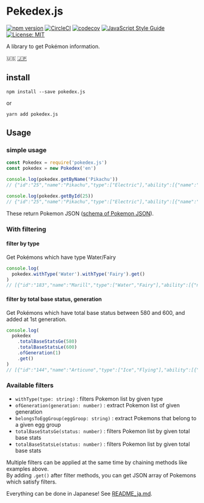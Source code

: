 # Pekedex.js

[![npm version](https://badge.fury.io/js/pokedex.js.svg)](https://badge.fury.io/js/pokedex.js)
[![CircleCI](https://circleci.com/gh/ytakahashi/pokedex.js.svg?style=shield&circle-token=7cf6f0c8b57b6a06542156647c3e2b9af3cae77e)](https://circleci.com/gh/ytakahashi/pokedex.js)
[![codecov](https://codecov.io/gh/ytakahashi/pokedex.js/branch/master/graph/badge.svg)](https://codecov.io/gh/ytakahashi/pokedex.js)
[![JavaScript Style Guide](https://img.shields.io/badge/code_style-standard-brightgreen.svg)](https://standardjs.com)
[![License: MIT](https://img.shields.io/badge/License-MIT-yellow.svg)](https://opensource.org/licenses/MIT)

A library to get Pokémon information.

:us: [:jp:](./README_ja.md)

## install

```shell
npm install --save pokedex.js
```

or

```shell
yarn add pokedex.js
```

## Usage

### simple usage

```node.js
const Pokedex = require('pokedex.js')
const pokedex = new Pokedex('en')

console.log(pokedex.getByName('Pikachu'))
// {"id":"25","name":"Pikachu","type":["Electric"],"ability":[{"name":"Static","hidden":false},{"name":"Lightning Rod","hidden":true}],"eggGroup":["Field","Fairy"],"baseStats":{"H":"35","A":"55","B":"40","C":"50","D":"50","S":"90"},"generation":1}

console.log(pokedex.getById(25))
// {"id":"25","name":"Pikachu","type":["Electric"],"ability":[{"name":"Static","hidden":false},{"name":"Lightning Rod","hidden":true}],"eggGroup":["Field","Fairy"],"baseStats":{"H":"35","A":"55","B":"40","C":"50","D":"50","S":"90"},"generation":1}

```

These return Pokemon JSON ([schema of Pokemon JSON](./src/resources/schema.json)).

### With filtering

#### filter by type

Get Pokémons which have type Water/Fairy

```node.js
console.log(
  pokedex.withType('Water').withType('Fairy').get()
)
// [{"id":"183","name":"Marill","type":["Water","Fairy"],"ability":[{"name":"Thick Fat","hidden":false},{"name":"Huge Power","hidden":false},{"name":"Sap Sipper","hidden":true}],"eggGroup":["Water1","Fairy"],"baseStats":{"H":"70","A":"20","B":"50","C":"20","D":"50","S":"40"},"generation":2},{"id":"184","name":"Azumarill","type":["Water","Fairy"],"ability":[{"name":"Thick Fat","hidden":false},{"name":"Huge Power","hidden":false},{"name":"Sap Sipper","hidden":true}],"eggGroup":["Water1","Fairy"],"baseStats":{"H":"100","A":"50","B":"80","C":"60","D":"80","S":"50"},"generation":2},{"id":"730","name":"Primarina","type":["Water","Fairy"],"ability":[{"name":"Torrent","hidden":false},{"name":"Liquid Voice","hidden":true}],"eggGroup":["Water1","Field"],"baseStats":{"H":"80","A":"74","B":"74","C":"126","D":"116","S":"60"},"generation":7},{"id":"788","name":"Tapu Fini","type":["Water","Fairy"],"ability":[{"name":"Misty Surge","hidden":false},{"name":"Telepathy","hidden":true}],"eggGroup":["Undiscovered"],"baseStats":{"H":"70","A":"75","B":"115","C":"95","D":"130","S":"85"},"generation":7}]
```

#### filter by total base status, generation

Get Pokémons which have total base status between 580 and 600, and added at 1st generation.

```node.js
console.log(
  pokedex
    .totalBaseStatsGe(580)
    .totalBaseStatsLe(600)
    .ofGeneration(1)
    .get()
)
// [{"id":"144","name":"Articuno","type":["Ice","Flying"],"ability":[{"name":"Pressure","hidden":false},{"name":"Snow Cloak","hidden":true}],"eggGroup":["Undiscovered"],"baseStats":{"H":"90","A":"85","B":"100","C":"95","D":"125","S":"85"},"generation":1},{"id":"145","name":"Zapdos","type":["Electric","Flying"],"ability":[{"name":"Pressure","hidden":false},{"name":"Static","hidden":true}],"eggGroup":["Undiscovered"],"baseStats":{"H":"90","A":"90","B":"85","C":"125","D":"90","S":"100"},"generation":1},{"id":"146","name":"Moltres","type":["Fire","Flying"],"ability":[{"name":"Pressure","hidden":false},{"name":"Flame Body","hidden":true}],"eggGroup":["Undiscovered"],"baseStats":{"H":"90","A":"100","B":"90","C":"125","D":"85","S":"90"},"generation":1},{"id":"149","name":"Dragonite","type":["Dragon","Flying"],"ability":[{"name":"Inner Focus","hidden":false},{"name":"Multiscale","hidden":true}],"eggGroup":["Water1","Dragon"],"baseStats":{"H":"91","A":"134","B":"95","C":"100","D":"100","S":"80"},"generation":1},{"id":"151","name":"Mew","type":["Psychic"],"ability":[{"name":"Synchronize","hidden":false}],"eggGroup":["Undiscovered"],"baseStats":{"H":"100","A":"100","B":"100","C":"100","D":"100","S":"100"},"generation":1}]
```

### Available filters

- `withType(type: string)` : filters Pokemon list by given type
- `ofGeneration(generation: number)` : extract Pokemon list of given generation
- `belongsToEggGroup(eggGroop: string)` : extract Pokemons that belong to a given egg group
- `totalBaseStatsGe(status: number)` : filters Pokemon list by given total base stats
- `totalBaseStatsLe(status: number)` : filters Pokemon list by given total base stats

Multiple filters can be applied at the same time by chaining methods like examples above.  
By adding `.get()` after filter methods, you can get JSON array of Pokemons which satisfy filters.

Everything can be done in Japanese! See [README_ja.md](./README_ja.md).
